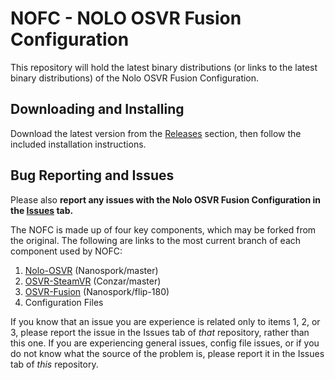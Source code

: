 # NOFC - NOLO OSVR Fusion Configuration

This repository will hold the latest binary distributions (or links to the latest binary distributions) of the Nolo OSVR Fusion Configuration.

## Downloading and Installing

Download the latest version from the [Releases](https://github.com/nanospork/NOFC/release) section, then follow the included installation instructions.

## Bug Reporting and Issues

Please also __report any issues with the Nolo OSVR Fusion Configuration in the [Issues](https://github.com/nanospork/NOFC/issues) tab.__

The NOFC is made up of four key components, which may be forked from the original. The following are links to the most current branch of each component used by NOFC:

1. [Nolo-OSVR](https://github.com/nanospork/nolo-osvr) (Nanospork/master)
2. [OSVR-SteamVR](https://github.com/Conzar/SteamVR-OSVR) (Conzar/master)
3. [OSVR-Fusion](https://github.com/nanospork/OSVR-fusion/commits/flip-180) (Nanospork/flip-180)
4. Configuration Files

If you know that an issue you are experience is related only to items 1, 2, or 3, please report the issue in the Issues tab of _that_ repository, rather than this one. If you are experiencing general issues, config file issues, or if you do not know what the source of the problem is, please report it in the Issues tab of _this_ repository.
